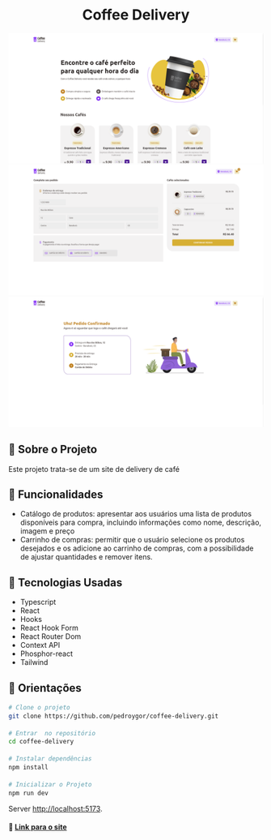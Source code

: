 <div align="center">
<h1>Coffee Delivery</h1>

<img src="https://raw.githubusercontent.com/pedroygor/fotos/main/img-1.png" alt="" />

<br/>

<img src="https://raw.githubusercontent.com/pedroygor/fotos/main/img-2.png" alt="" />

<br />

<img src="https://raw.githubusercontent.com/pedroygor/fotos/main/img-3.png" alt="" />
</div>

## :book: Sobre o Projeto

Este projeto trata-se de um site de delivery de café

## :wrench: Funcionalidades

- Catálogo de produtos: apresentar aos usuários uma lista de produtos disponíveis para compra, incluindo informações como nome, descrição, imagem e preço
- Carrinho de compras: permitir que o usuário selecione os produtos desejados e os adicione ao carrinho de compras, com a possibilidade de ajustar quantidades e remover itens.

## :rocket: Tecnologias Usadas

- Typescript
- React
- Hooks
- React Hook Form
- React Router Dom
- Context API
- Phosphor-react
- Tailwind

## 📜 Orientações

```bash
# Clone o projeto
git clone https://github.com/pedroygor/coffee-delivery.git

# Entrar  no repositório
cd coffee-delivery

# Instalar dependências
npm install

# Inicializar o Projeto
npm run dev

```

Server <http://localhost:5173>.

#### 🔗 [Link para o site](https://pedroygor-coffee-delivery.netlify.app/)
